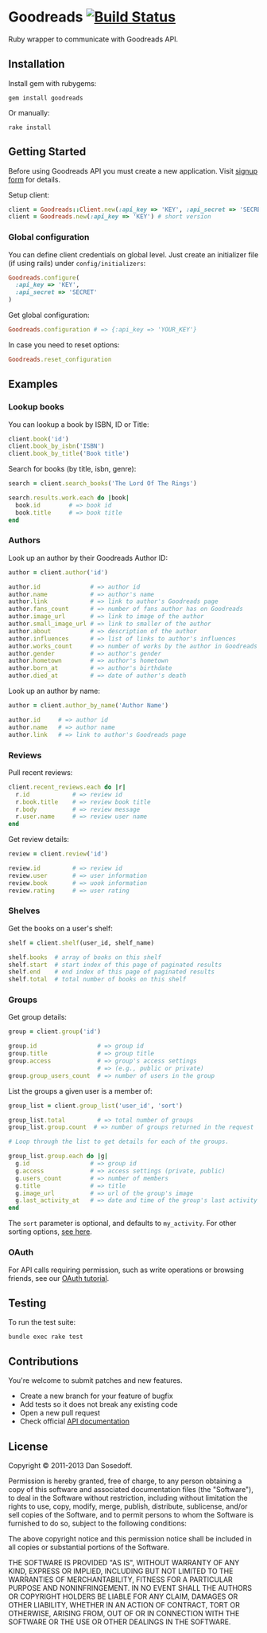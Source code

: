# Goodreads [![Build Status](https://secure.travis-ci.org/sosedoff/goodreads.png)](http://travis-ci.org/sosedoff/goodreads)

Ruby wrapper to communicate with Goodreads API.

## Installation

Install gem with rubygems:

```
gem install goodreads
```

Or manually:

```
rake install
```

## Getting Started

Before using Goodreads API you must create a new application. Visit [signup form](http://www.goodreads.com/api/keys) for details.

Setup client:

``` ruby
client = Goodreads::Client.new(:api_key => 'KEY', :api_secret => 'SECRET')
client = Goodreads.new(:api_key => 'KEY') # short version
```

### Global configuration

You can define client credentials on global level. Just create an initializer file (if using rails) under
`config/initializers`:

``` ruby
Goodreads.configure(
  :api_key => 'KEY',
  :api_secret => 'SECRET'
)
```

Get global configuration:

``` ruby
Goodreads.configuration # => {:api_key => 'YOUR_KEY'}
```

In case you need to reset options:

```ruby
Goodreads.reset_configuration
```

## Examples

### Lookup books

You can lookup a book by ISBN, ID or Title:

```ruby
client.book('id')
client.book_by_isbn('ISBN')
client.book_by_title('Book title')
```

Search for books (by title, isbn, genre):

```ruby
search = client.search_books('The Lord Of The Rings')

search.results.work.each do |book|
  book.id        # => book id
  book.title     # => book title
end
```

### Authors
 
Look up an author by their Goodreads Author ID:

```ruby
author = client.author('id')

author.id              # => author id
author.name            # => author's name
author.link            # => link to author's Goodreads page
author.fans_count      # => number of fans author has on Goodreads
author.image_url       # => link to image of the author
author.small_image_url # => link to smaller of the author
author.about           # => description of the author
author.influences      # => list of links to author's influences
author.works_count     # => number of works by the author in Goodreads
author.gender          # => author's gender
author.hometown        # => author's hometown
author.born_at         # => author's birthdate
author.died_at         # => date of author's death
```

Look up an author by name:

```ruby
author = client.author_by_name('Author Name')

author.id     # => author id
author.name   # => author name
author.link   # => link to author's Goodreads page
```

### Reviews

Pull recent reviews:

```ruby
client.recent_reviews.each do |r|
  r.id            # => review id
  r.book.title    # => review book title
  r.body          # => review message
  r.user.name     # => review user name
end
```

Get review details:

```ruby
review = client.review('id')

review.id         # => review id
review.user       # => user information
review.book       # => uook information
review.rating     # => user rating
```

### Shelves

Get the books on a user's shelf:

```ruby
shelf = client.shelf(user_id, shelf_name)

shelf.books  # array of books on this shelf
shelf.start  # start index of this page of paginated results
shelf.end    # end index of this page of paginated results
shelf.total  # total number of books on this shelf
```

### Groups

Get group details:

```ruby
group = client.group('id')

group.id                 # => group id
group.title              # => group title
group.access             # => group's access settings
                         # => (e.g., public or private)
group.group_users_count  # => number of users in the group
```

List the groups a given user is a member of:

```ruby
group_list = client.group_list('user_id', 'sort')

group_list.total         # => total number of groups
group_list.group.count  # => number of groups returned in the request

# Loop through the list to get details for each of the groups.

group_list.group.each do |g|
  g.id                 # => group id
  g.access             # => access settings (private, public)
  g.users_count        # => number of members
  g.title              # => title
  g.image_url          # => url of the group's image
  g.last_activity_at   # => date and time of the group's last activity
end
```

The `sort` parameter is optional, and defaults to `my_activity`. 
For other sorting options, [see here](http://www.goodreads.com/api#group.list).

### OAuth

For API calls requiring permission, such as write operations or browsing friends, 
see our [OAuth tutorial](examples/oauth.md).

## Testing

To run the test suite:

```
bundle exec rake test
```

## Contributions

You're welcome to submit patches and new features.

- Create a new branch for your feature of bugfix
- Add tests so it does not break any existing code
- Open a new pull request
- Check official [API documentation](http://www.goodreads.com/api)

## License

Copyright &copy; 2011-2013 Dan Sosedoff.

Permission is hereby granted, free of charge, to any person obtaining a copy of
this software and associated documentation files (the "Software"), to deal in
the Software without restriction, including without limitation the rights to
use, copy, modify, merge, publish, distribute, sublicense, and/or sell copies of
the Software, and to permit persons to whom the Software is furnished to do so,
subject to the following conditions:

The above copyright notice and this permission notice shall be included in all
copies or substantial portions of the Software.

THE SOFTWARE IS PROVIDED "AS IS", WITHOUT WARRANTY OF ANY KIND, EXPRESS OR
IMPLIED, INCLUDING BUT NOT LIMITED TO THE WARRANTIES OF MERCHANTABILITY, FITNESS
FOR A PARTICULAR PURPOSE AND NONINFRINGEMENT. IN NO EVENT SHALL THE AUTHORS OR
COPYRIGHT HOLDERS BE LIABLE FOR ANY CLAIM, DAMAGES OR OTHER LIABILITY, WHETHER
IN AN ACTION OF CONTRACT, TORT OR OTHERWISE, ARISING FROM, OUT OF OR IN
CONNECTION WITH THE SOFTWARE OR THE USE OR OTHER DEALINGS IN THE SOFTWARE.